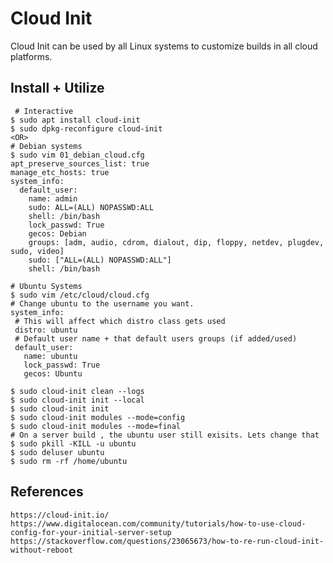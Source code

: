 Cloud Init
=====

Cloud Init can be used by all Linux systems to customize builds in all cloud platforms. 

Install + Utilize
-----------------

     # Interactive
    $ sudo apt install cloud-init
    $ sudo dpkg-reconfigure cloud-init
    <OR>
    # Debian systems
    $ sudo vim 01_debian_cloud.cfg
    apt_preserve_sources_list: true
    manage_etc_hosts: true
    system_info:
      default_user:
        name: admin
        sudo: ALL=(ALL) NOPASSWD:ALL
        shell: /bin/bash
        lock_passwd: True
        gecos: Debian
        groups: [adm, audio, cdrom, dialout, dip, floppy, netdev, plugdev, sudo, video]
        sudo: ["ALL=(ALL) NOPASSWD:ALL"]
        shell: /bin/bash

    # Ubuntu Systems
    $ sudo vim /etc/cloud/cloud.cfg
    # Change ubuntu to the username you want. 
    system_info:
     # This will affect which distro class gets used
     distro: ubuntu
     # Default user name + that default users groups (if added/used)
     default_user:
       name: ubuntu
       lock_passwd: True
       gecos: Ubuntu

    $ sudo cloud-init clean --logs
    $ sudo cloud-init init --local
    $ sudo cloud-init init
    $ sudo cloud-init modules --mode=config
    $ sudo cloud-init modules --mode=final
    # On a server build , the ubuntu user still exisits. Lets change that
    $ sudo pkill -KILL -u ubuntu
    $ sudo deluser ubuntu
    $ sudo rm -rf /home/ubuntu


References
----------

    https://cloud-init.io/
    https://www.digitalocean.com/community/tutorials/how-to-use-cloud-config-for-your-initial-server-setup
    https://stackoverflow.com/questions/23065673/how-to-re-run-cloud-init-without-reboot

